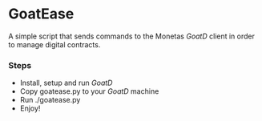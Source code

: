 # GoatEase
A simple script that sends commands to the Monetas *GoatD* client in order to manage digital contracts.

### Steps
- Install, setup and run *GoatD*
- Copy goatease.py to your *GoatD* machine
- Run ./goatease.py
- Enjoy!
